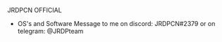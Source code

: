 JRDPCN OFFICIAL
-  OS's and Software
Message to me on discord: JRDPCN#2379
or on telegram: @JRDPteam
